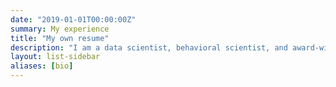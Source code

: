 ```yaml
---
date: "2019-01-01T00:00:00Z"
summary: My experience
title: "My own resume"
description: "I am a data scientist, behavioral scientist, and award-winning educator. Currently, as the product manager for data science communication at RStudio, I work to make data science communication easier and more delightful using open-source tools."
layout: list-sidebar
aliases: [bio]
---
```

